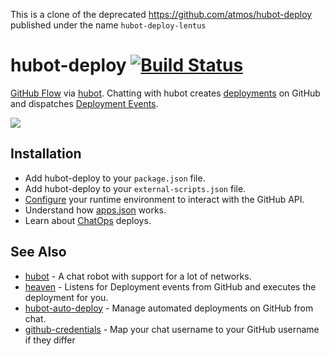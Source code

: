
This is a clone of the deprecated https://github.com/atmos/hubot-deploy published under the name `hubot-deploy-lentus`

# hubot-deploy [![Build Status](https://travis-ci.org/lentusignavus/hubot-deploy.svg?branch=master)](https://travis-ci.org/lentusignavus/hubot-deploy)

[GitHub Flow][1] via [hubot][3]. Chatting with hubot creates [deployments][2] on GitHub and dispatches [Deployment Events][4].

![](https://f.cloud.github.com/assets/38/2331137/77036ef8-a444-11e3-97f6-68dab6975eeb.jpg)

## Installation

* Add hubot-deploy to your `package.json` file.
* Add hubot-deploy to your `external-scripts.json` file.
* [Configure](https://github.com/lentusignavus/hubot-deploy/blob/master/docs/configuration.md) your runtime environment to interact with the GitHub API.
* Understand how [apps.json](https://github.com/lentusignavus/hubot-deploy/blob/master/docs/config-file.md) works.
* Learn about [ChatOps](https://github.com/lentusignavus/hubot-deploy/blob/master/docs/chatops.md) deploys.

## See Also

* [hubot](https://github.com/github/hubot) - A chat robot with support for a lot of networks.
* [heaven](https://github.com/atmos/heaven) - Listens for Deployment events from GitHub and executes the deployment for you.
* [hubot-auto-deploy](https://github.com/atmos/hubot-auto-deploy) - Manage automated deployments on GitHub from chat.
* [github-credentials](https://github.com/github/hubot-scripts/blob/master/src/scripts/github-credentials.coffee) - Map your chat username to your GitHub username if they differ

[1]: https://guides.github.com/overviews/flow/
[2]: https://developer.github.com/v3/repos/deployments/
[3]: https://hubot.github.com
[4]: https://developer.github.com/v3/activity/events/types/#deploymentevent
[5]: https://developer.github.com/v3/repos/deployments/
